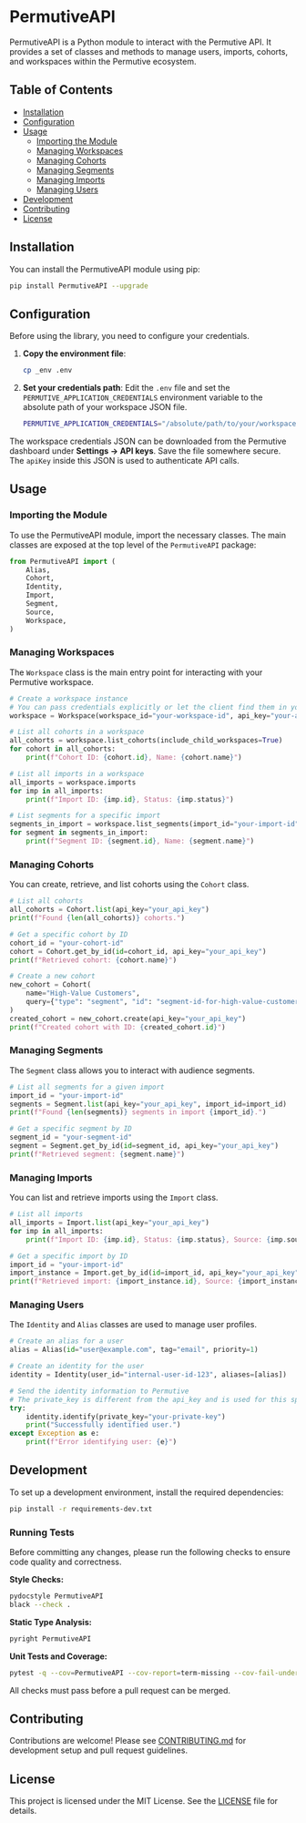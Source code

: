 # PermutiveAPI

PermutiveAPI is a Python module to interact with the Permutive API. It provides a set of classes and methods to manage users, imports, cohorts, and workspaces within the Permutive ecosystem.

## Table of Contents

- [Installation](#installation)
- [Configuration](#configuration)
- [Usage](#usage)
  - [Importing the Module](#importing-the-module)
  - [Managing Workspaces](#managing-workspaces)
  - [Managing Cohorts](#managing-cohorts)
  - [Managing Segments](#managing-segments)
  - [Managing Imports](#managing-imports)
  - [Managing Users](#managing-users)
- [Development](#development)
- [Contributing](#contributing)
- [License](#license)

## Installation

You can install the PermutiveAPI module using pip:

```sh
pip install PermutiveAPI --upgrade
```

## Configuration

Before using the library, you need to configure your credentials.

1.  **Copy the environment file**:
    ```sh
    cp _env .env
    ```
2.  **Set your credentials path**:
    Edit the `.env` file and set the `PERMUTIVE_APPLICATION_CREDENTIALS` environment variable to the absolute path of your workspace JSON file.
    ```sh
    PERMUTIVE_APPLICATION_CREDENTIALS="/absolute/path/to/your/workspace.json"
    ```
The workspace credentials JSON can be downloaded from the Permutive dashboard under **Settings → API keys**. Save the file somewhere secure. The `apiKey` inside this JSON is used to authenticate API calls.

## Usage

### Importing the Module

To use the PermutiveAPI module, import the necessary classes. The main classes are exposed at the top level of the `PermutiveAPI` package:

```python
from PermutiveAPI import (
    Alias,
    Cohort,
    Identity,
    Import,
    Segment,
    Source,
    Workspace,
)
```

### Managing Workspaces

The `Workspace` class is the main entry point for interacting with your Permutive workspace.

```python
# Create a workspace instance
# You can pass credentials explicitly or let the client find them in your .env file
workspace = Workspace(workspace_id="your-workspace-id", api_key="your-api-key")

# List all cohorts in a workspace
all_cohorts = workspace.list_cohorts(include_child_workspaces=True)
for cohort in all_cohorts:
    print(f"Cohort ID: {cohort.id}, Name: {cohort.name}")

# List all imports in a workspace
all_imports = workspace.imports
for imp in all_imports:
    print(f"Import ID: {imp.id}, Status: {imp.status}")

# List segments for a specific import
segments_in_import = workspace.list_segments(import_id="your-import-id")
for segment in segments_in_import:
    print(f"Segment ID: {segment.id}, Name: {segment.name}")
```

### Managing Cohorts

You can create, retrieve, and list cohorts using the `Cohort` class.

```python
# List all cohorts
all_cohorts = Cohort.list(api_key="your_api_key")
print(f"Found {len(all_cohorts)} cohorts.")

# Get a specific cohort by ID
cohort_id = "your-cohort-id"
cohort = Cohort.get_by_id(id=cohort_id, api_key="your_api_key")
print(f"Retrieved cohort: {cohort.name}")

# Create a new cohort
new_cohort = Cohort(
    name="High-Value Customers",
    query={"type": "segment", "id": "segment-id-for-high-value-customers"}
)
created_cohort = new_cohort.create(api_key="your_api_key")
print(f"Created cohort with ID: {created_cohort.id}")
```

### Managing Segments

The `Segment` class allows you to interact with audience segments.

```python
# List all segments for a given import
import_id = "your-import-id"
segments = Segment.list(api_key="your_api_key", import_id=import_id)
print(f"Found {len(segments)} segments in import {import_id}.")

# Get a specific segment by ID
segment_id = "your-segment-id"
segment = Segment.get_by_id(id=segment_id, api_key="your_api_key")
print(f"Retrieved segment: {segment.name}")
```

### Managing Imports

You can list and retrieve imports using the `Import` class.

```python
# List all imports
all_imports = Import.list(api_key="your_api_key")
for imp in all_imports:
    print(f"Import ID: {imp.id}, Status: {imp.status}, Source: {imp.source.name}")

# Get a specific import by ID
import_id = "your-import-id"
import_instance = Import.get_by_id(id=import_id, api_key="your_api_key")
print(f"Retrieved import: {import_instance.id}, Source: {import_instance.source.name}")
```

### Managing Users

The `Identity` and `Alias` classes are used to manage user profiles.

```python
# Create an alias for a user
alias = Alias(id="user@example.com", tag="email", priority=1)

# Create an identity for the user
identity = Identity(user_id="internal-user-id-123", aliases=[alias])

# Send the identity information to Permutive
# The private_key is different from the api_key and is used for this specific endpoint
try:
    identity.identify(private_key="your-private-key")
    print("Successfully identified user.")
except Exception as e:
    print(f"Error identifying user: {e}")
```

## Development

To set up a development environment, install the required dependencies:

```sh
pip install -r requirements-dev.txt
```

### Running Tests

Before committing any changes, please run the following checks to ensure code quality and correctness.

**Style Checks:**
```bash
pydocstyle PermutiveAPI
black --check .
```

**Static Type Analysis:**
```bash
pyright PermutiveAPI
```

**Unit Tests and Coverage:**
```bash
pytest -q --cov=PermutiveAPI --cov-report=term-missing --cov-fail-under=70
```

All checks must pass before a pull request can be merged.

## Contributing

Contributions are welcome! Please see [CONTRIBUTING.md](CONTRIBUTING.md) for development setup and pull request guidelines.

## License

This project is licensed under the MIT License. See the [LICENSE](LICENSE) file for details.
